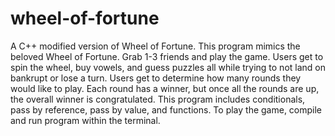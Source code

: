 # wheel-of-fortune
A C++ modified version of Wheel of Fortune. This program mimics the beloved Wheel of Fortune. Grab 1-3 friends and play the game. Users get 
to spin the wheel, buy vowels, and guess puzzles all while trying to not land on bankrupt or lose a turn. Users get to determine how many
rounds they would like to play. Each round has a winner, but once all the rounds are up, the overall winner is congratulated. This program
includes conditionals, pass by reference, pass by value, and functions. To play the game, compile and run program within the terminal. 
